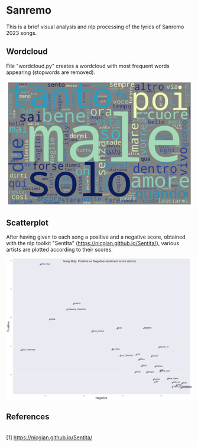 # Sanremo
This is a brief visual analysis and nlp processing of the lyrics of Sanremo 2023 songs. 
## Wordcloud
File "wordcloud.py" creates a wordcloud with most frequent words appearing (stopwords are removed).

![alt text](https://github.com/MatteoScianna/sanremo/blob/main/img/wordcloud_sanremo.png)


## Scatterplot
After having given to each song a positive and a negative score, obtained with the nlp toolkit "SentIta" (https://nicgian.github.io/Sentita/), various artists are plotted according to their scores. 

![alt text](https://github.com/MatteoScianna/sanremo/blob/main/img/positive_vs_negative.png)

## References
<br> [1] https://nicgian.github.io/Sentita/
